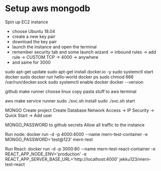 # Setup aws mongodb

Spin up EC2 instance

- choose Ubuntu 18.04
- create a new key pair
- download the key pair
- launch the instance and open the terminal
- remember security tab and some launch wizard -> inbound rules -> add rule -> CUSTOM TCP -> 4000 -> anywhere
- and same for 3000

sudo apt-get update
sudo apt-get install docker.io -y
sudo systemctl start docker
sudo docker run hello-world
docker ps
sudo chmod 666 /var/run/docker.sock
sudo systemctl enable docker
docker --version

github make runner
choose linux
copy pasta stuff to aws terminal

aws make service runner
sudo ./svc.sh install
sudo ./svc.sh start

MONGO
Create project
Create Database
Network Access -> IP
Security -> Quick Start -> Add user

MONGO_PASSWORD to github secrets
Allow all traffic to the instance

Run node:
docker run -d -p 4000:4000 --name mern-test-container -e MONGO_PASSWORD='test@123' mern-test

Run React:
docker run -d -p 3000:80 --name mern-test-react-container -e REACT_APP_NODE_ENV='production' -e REACT_APP_SERVER_BASE_URL='http://localhost:4000' jekku123/mern-test-react
